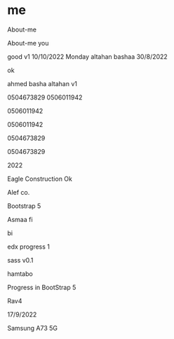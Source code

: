 # me
 About-me
 
  About-me
  you
  
  good v1
10/10/2022 Monday
 altahan
 bashaa
 30/8/2022
 
 ok
 
 ahmed basha altahan v1

0504673829
0506011942

0506011942

0506011942

0504673829

0504673829

2022

Eagle Construction
Ok

Alef co.

Bootstrap 5


Asmaa fi

bi

edx
progress 1

sass
v0.1

hamtabo

Progress in BootStrap 5

Rav4

17/9/2022

Samsung A73 5G
